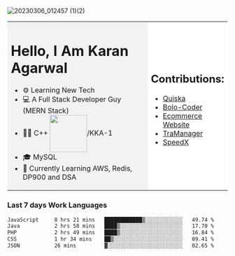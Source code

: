 <!-- ![20230107_223458 (1)-01](https://user-images.githubusercontent.com/85556603/212357966-4002f7aa-471b-4b3c-923d-f2b0d543cad5.jpeg) -->

![20230306_012457 (1)(2)](https://github.com/KKA-0/KKA-0/assets/85556603/daface10-0e09-4db2-a3a2-a3f468794a5f)



<table>
  <tr>
    <td style="width: 70%; background-color: #f2f2f2;">
      <h1>Hello, I Am Karan Agarwal</h1>
      <ul>
        <li>⚙ Learning New Tech</li>
        <li>💻 A Full Stack Developer Guy (MERN Stack)</li>
        <li>👨‍💻 C++ <img align="center" width="85" src="https://img.shields.io/badge/-LeetCode-FFA116?style=for-the-badge&logo=LeetCode&logoColor=black"/>/KKA-1</li> 
        <li>🎓 MySQL</li>
        <li>🙌 Currently Learning AWS, Redis, DP900 and DSA</li>  
      </ul>
    </td>
    <td style="width: 30%; background-color: #ffffff;">
      <h2>Contributions:</h2>
      <ul>
        <li><a href="https://github.com/KKA-0/Quiska">Quiska</a></li>
        <li><a href="https://github.com/jadonharsh109/Bolo-coder">Bolo-Coder</a></li>
         <li><a href="https://agarwal-handloom.web.app/">Ecommerce Website</a></li>
         <li><a href="https://replit.com/@karanyobro/TraManager">TraManager</a></li>
         <li><a href="https://github.com/Linkin143/SpeedX">SpeedX</a></li>
      </ul>
    </td>
  </tr>
</table>



<h3>Last 7 days Work Languages </h3> 
     
<!--START_SECTION:waka-->

```txt
JavaScript     8 hrs 21 mins   ████████████▒░░░░░░░░░░░░   49.74 %
Java           2 hrs 58 mins   ████▒░░░░░░░░░░░░░░░░░░░░   17.70 %
PHP            2 hrs 49 mins   ████▒░░░░░░░░░░░░░░░░░░░░   16.84 %
CSS            1 hr 34 mins    ██▒░░░░░░░░░░░░░░░░░░░░░░   09.41 %
JSON           26 mins         ▓░░░░░░░░░░░░░░░░░░░░░░░░   02.65 %
```

<!--END_SECTION:waka-->
